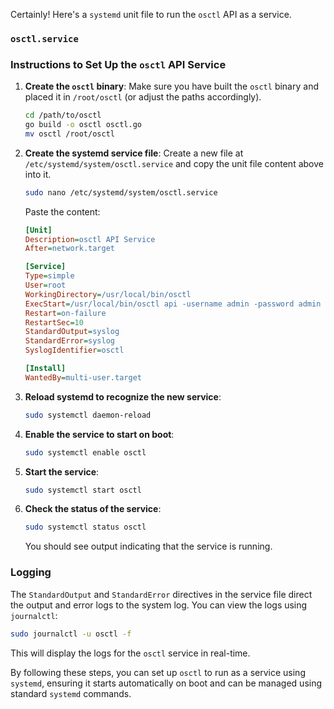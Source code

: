 Certainly! Here's a `systemd` unit file to run the `osctl` API as a service.

### `osctl.service`

### Instructions to Set Up the `osctl` API Service

1. **Create the `osctl` binary**:
   Make sure you have built the `osctl` binary and placed it in `/root/osctl` (or adjust the paths accordingly).

   ```bash
   cd /path/to/osctl
   go build -o osctl osctl.go
   mv osctl /root/osctl
   ```

2. **Create the systemd service file**:
   Create a new file at `/etc/systemd/system/osctl.service` and copy the unit file content above into it.

   ```bash
   sudo nano /etc/systemd/system/osctl.service
   ```

   Paste the content:

   ```ini
   [Unit]
   Description=osctl API Service
   After=network.target

   [Service]
   Type=simple
   User=root
   WorkingDirectory=/usr/local/bin/osctl
   ExecStart=/usr/local/bin/osctl api -username admin -password admin
   Restart=on-failure
   RestartSec=10
   StandardOutput=syslog
   StandardError=syslog
   SyslogIdentifier=osctl

   [Install]
   WantedBy=multi-user.target
   ```

3. **Reload systemd to recognize the new service**:
   ```bash
   sudo systemctl daemon-reload
   ```

4. **Enable the service to start on boot**:
   ```bash
   sudo systemctl enable osctl
   ```

5. **Start the service**:
   ```bash
   sudo systemctl start osctl
   ```

6. **Check the status of the service**:
   ```bash
   sudo systemctl status osctl
   ```

   You should see output indicating that the service is running.

### Logging

The `StandardOutput` and `StandardError` directives in the service file direct the output and error logs to the system log. You can view the logs using `journalctl`:

```bash
sudo journalctl -u osctl -f
```

This will display the logs for the `osctl` service in real-time.

By following these steps, you can set up `osctl` to run as a service using `systemd`, ensuring it starts automatically on boot and can be managed using standard `systemd` commands.
